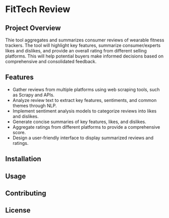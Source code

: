 # FitTech Review
## Project Overview
Thie tool aggregates and summarizes consumer reviews of wearable fitness trackers. The tool will highlight key features, summarize consumer/experts likes and dislikes, and provide an overall rating from different selling platforms. This will help potential buyers make informed decisions based on comprehensive and consolidated feedback. 
## Features
- Gather reviews from multiple platforms using web scraping tools, such as Scrapy and APIs.
- Analyze review text to extract key features, sentiments, and common themes through NLP.
- Implement sentiment analysis models to categorize reviews into likes and dislikes.
- Generate concise summaries of key features, likes, and dislikes.
- Aggregate ratings from different platforms to provide a comprehensive score.
- Design a user-friendly interface to display summarized reviews and ratings.
## Installation
## Usage
## Contributing
## License 
